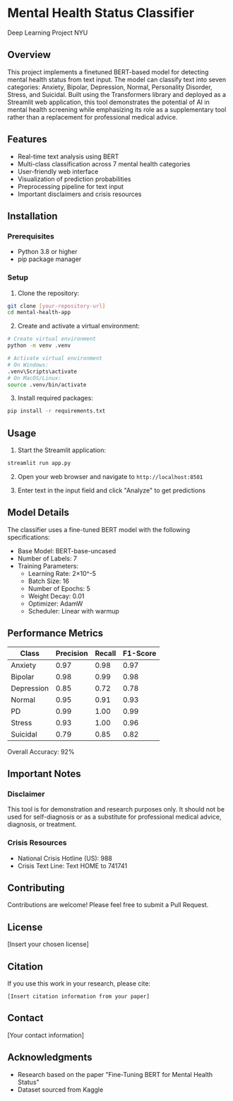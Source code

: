 # Mental Health Status Classifier

Deep Learning Project NYU

## Overview
This project implements a finetuned BERT-based model for detecting mental health status from text input. The model can classify text into seven categories: Anxiety, Bipolar, Depression, Normal, Personality Disorder, Stress, and Suicidal. Built using the Transformers library and deployed as a Streamlit web application, this tool demonstrates the potential of AI in mental health screening while emphasizing its role as a supplementary tool rather than a replacement for professional medical advice.

## Features
- Real-time text analysis using BERT
- Multi-class classification across 7 mental health categories
- User-friendly web interface
- Visualization of prediction probabilities
- Preprocessing pipeline for text input
- Important disclaimers and crisis resources

## Installation

### Prerequisites
- Python 3.8 or higher
- pip package manager

### Setup
1. Clone the repository:
```bash
git clone [your-repository-url]
cd mental-health-app
```

2. Create and activate a virtual environment:
```bash
# Create virtual environment
python -m venv .venv

# Activate virtual environment
# On Windows:
.venv\Scripts\activate
# On MacOS/Linux:
source .venv/bin/activate
```

3. Install required packages:
```bash
pip install -r requirements.txt
```

## Usage

1. Start the Streamlit application:
```bash
streamlit run app.py
```

2. Open your web browser and navigate to `http://localhost:8501`

3. Enter text in the input field and click "Analyze" to get predictions

## Model Details

The classifier uses a fine-tuned BERT model with the following specifications:
- Base Model: BERT-base-uncased
- Number of Labels: 7
- Training Parameters:
  - Learning Rate: 2×10^-5
  - Batch Size: 16
  - Number of Epochs: 5
  - Weight Decay: 0.01
  - Optimizer: AdamW
  - Scheduler: Linear with warmup

## Performance Metrics

| Class             | Precision | Recall | F1-Score |
|-------------------|-----------|---------|-----------|
| Anxiety          | 0.97      | 0.98    | 0.97      |
| Bipolar          | 0.98      | 0.99    | 0.98      |
| Depression       | 0.85      | 0.72    | 0.78      |
| Normal           | 0.95      | 0.91    | 0.93      |
| PD               | 0.99      | 1.00    | 0.99      |
| Stress           | 0.93      | 1.00    | 0.96      |
| Suicidal         | 0.79      | 0.85    | 0.82      |

Overall Accuracy: 92%

## Important Notes

### Disclaimer
This tool is for demonstration and research purposes only. It should not be used for self-diagnosis or as a substitute for professional medical advice, diagnosis, or treatment.

### Crisis Resources
- National Crisis Hotline (US): 988
- Crisis Text Line: Text HOME to 741741

## Contributing
Contributions are welcome! Please feel free to submit a Pull Request.

## License
[Insert your chosen license]

## Citation
If you use this work in your research, please cite:
```
[Insert citation information from your paper]
```

## Contact
[Your contact information]

## Acknowledgments
- Research based on the paper "Fine-Tuning BERT for Mental Health Status"
- Dataset sourced from Kaggle
